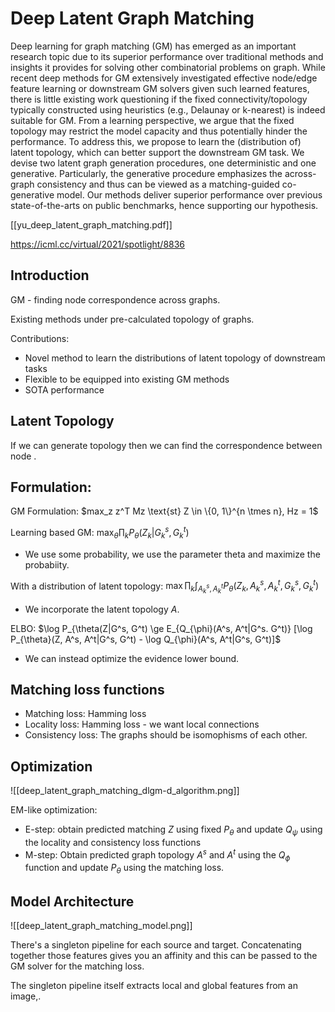 # Deep Latent Graph Matching

Deep learning for graph matching (GM) has emerged as an important research topic due to its superior performance over traditional methods and insights it provides for solving other combinatorial problems on graph. While recent deep methods for GM extensively investigated effective node/edge feature learning or downstream GM solvers given such learned features, there is little existing work questioning if the fixed connectivity/topology typically constructed using heuristics (e.g., Delaunay or k-nearest) is indeed suitable for GM. From a learning perspective, we argue that the fixed topology may restrict the model capacity and thus potentially hinder the performance. To address this, we propose to learn the (distribution of) latent topology, which can better support the downstream GM task. We devise two latent graph generation procedures, one deterministic and one generative. Particularly, the generative procedure emphasizes the across-graph consistency and thus can be viewed as a matching-guided co-generative model. Our methods deliver superior performance over previous state-of-the-arts on public benchmarks, hence supporting our hypothesis.

[[yu_deep_latent_graph_matching.pdf]]

https://icml.cc/virtual/2021/spotlight/8836



## Introduction

 GM - finding node correspondence across graphs.
 
 Existing methods under pre-calculated topology of graphs.
 
 Contributions:
  - Novel method to learn the distributions of latent topology of downstream tasks
  - Flexible to be equipped into existing GM methods
  - SOTA performance


## Latent Topology

If we can generate topology then we can find the correspondence between node .

## Formulation:

GM Formulation: $max_z z^T Mz \text{st} Z \in \{0, 1\}^{n \tmes n}, Hz = 1$

Learning based GM: $\max_{\theta} \prod_k P_{\theta} (Z_k|G_k^s, G_k^t)$

 - We use some probability, we use the parameter theta and maximize the probabiity.

With a distribution of latent topology: $\max \prod_k \int_{A_k^s, A_k^t} P_{\theta} (Z_k, A_k^s, A_k^t, G_k^s, G_k^t)$

 - We incorporate the latent topology $A$.

ELBO: $\log P_{\theta(Z|G^s, G^t) \ge E_{Q_{\phi}(A^s, A^t|G^s. G^t)} [\log P_{\theta}(Z, A^s, A^t|G^s, G^t) - \log Q_{\phi}(A^s, A^t|G^s, G^t)]$

 - We can instead optimize the evidence lower bound.


## Matching loss functions

 - Matching loss: Hamming loss
 - Locality loss: Hamming loss  - we want local connections
 - Consistency loss: The graphs should be isomophisms of each other.


## Optimization

![[deep_latent_graph_matching_dlgm-d_algorithm.png]]

EM-like optimization:
 - E-step: obtain predicted matching $Z$ using fixed $P_{\theta}$ and update $Q_{\psi}$ using the locality and consistency loss functions
 - M-step: Obtain predicted graph topology $A^s$ and $A^t$ using the $Q_{\phi}$ function and update $P_{\theta}$ using the matching loss.

## Model Architecture

![[deep_latent_graph_matching_model.png]]

There's a singleton pipeline for each source and target. Concatenating together those features gives you an affinity and this can be passed to the GM solver for the matching loss.

The singleton pipeline itself extracts local and global features from an image,.

